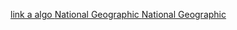 [link a algo ](https://linkurlhere.org)
[National Geographic ](https://www.nationalgeographic.com/)
[National Geographic ](https://www.nationalgeographic.com/)
